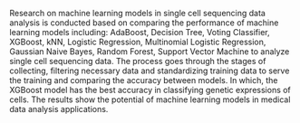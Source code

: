 Research on machine learning models in single cell sequencing data analysis is conducted based on comparing the performance of machine learning models including: AdaBoost, Decision Tree, Voting Classifier, XGBoost, kNN, Logistic Regression, Multinomial Logistic Regression, Gaussian Naive Bayes, Random Forest, Support Vector Machine to analyze single cell sequencing data.
The process goes through the stages of collecting, filtering necessary data and standardizing training data to serve the training and comparing the accuracy between models.
In which, the XGBoost model has the best accuracy in classifying genetic expressions of cells. The results show the potential of machine learning models in medical data analysis applications.
